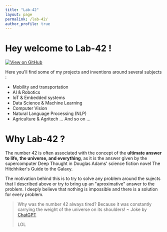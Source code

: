 ```yaml
---
title: "Lab-42"
layout: page
permalink: /lab-42/
author_profile: true
---
```



# Hey welcome to Lab-42 !  
[![View on GitHub](https://img.shields.io/badge/GitHub-View_on_GitHub-blue?logo=GitHub)](https://github.com/afondiel/my-lab)

Here you'll find some of my projects and inventions around several subjects :

- Mobility and transportation
- AI & Robotics
- IoT & Embedded systems
- Data Science & Machine Learning
- Computer Vision
- Natural Language Processing (NLP)
- Agriculture & Agritech ... And so on ...

# Why Lab-42  ?
The number 42 is often associated with the concept of the **ultimate answer to life, the universe, and everything**, as it is the answer given by the supercomputer Deep Thought in Douglas Adams' science fiction novel The Hitchhiker's Guide to the Galaxy.

The motivation behind this is to try to solve any problem around the sujects that I described above or try to bring up an "aproximative" answer to the problem. I deeply believe that nothing is impossible and there is a solution for every problem.

> Why was the number 42 always tired? Because it was constantly carrying the weight of the universe on its shoulders! ~ Joke by [ChatGPT](https://chat.openai.com/chat)
> 
> LOL